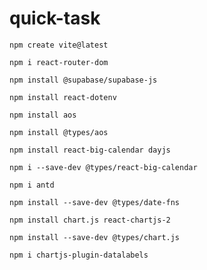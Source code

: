 # quick-task
```
npm create vite@latest
```
```
npm i react-router-dom
```
```
npm install @supabase/supabase-js
```
```
npm install react-dotenv
```
```
npm install aos
```
```
npm install @types/aos
```
```
npm install react-big-calendar dayjs
```
```
npm i --save-dev @types/react-big-calendar
```
```
npm i antd
```
```
npm install --save-dev @types/date-fns
```
```
npm install chart.js react-chartjs-2
```
```
npm install --save-dev @types/chart.js
```
```
npm i chartjs-plugin-datalabels
```